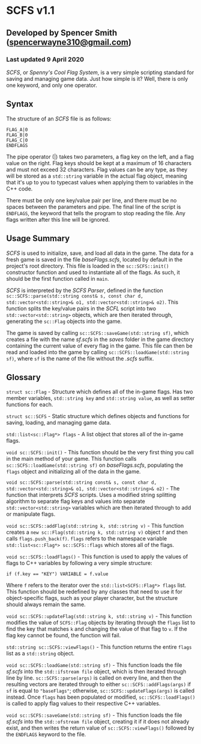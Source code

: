 # SCFS v1.1
## Developed by Spencer Smith (spencerwayne310@gmail.com)
### Last updated 9 April 2020

*SCFS*, or *Spenny's Cool Flag System*, is a very simple scripting standard for saving and managing game data. Just how simple is it? Well, there is only one keyword, and only one operator.

## Syntax
The structure of an *SCFS* file is as follows:

```
FLAG_A|0
FLAG_B|0
FLAG_C|0
ENDFLAGS 
```

The pipe operator (|) takes two parameters, a flag key on the left, and a flag value on the right. Flag keys should be kept at a maximum of 16 characters and must not exceed 32 characters. Flag values can be any type, as they will be stored as a `std::string` variable in the actual flag object, meaning that it's up to you to typecast values when applying them to variables in the C++ code. 

There must be only one key/value pair per line, and there must be no spaces between the parameters and pipe. The final line of the script is `ENDFLAGS`, the keyword that tells the program to stop reading the file. Any flags written after this line will be ignored.

## Usage Summary
*SCFS* is used to initialize, save, and load all data in the game. The data for a fresh game is saved in the file *baseFlags.scfs*, located by default in the project's root directory. This file is loaded in the `sc::SCFS::init()` constructor function and used to instantiate all of the flags. As such, it should be the first function called in `main`.

*SCFS* is interpreted by the *SCFS Parser*, defined in the function `sc::SCFS::parse(std::string const& s, const char d, std::vector<std::string>& o1, std::vector<std::string>& o2)`. This function splits the key/value pairs in the *SCFL* script into two `std::vector<std::string>` objects, which are then iterated through, generating the `sc::Flag` objects into the game.

The game is saved by calling `sc::SCFS::saveGame(std::string sf)`, which creates a file with the name *sf.scfs* in the *saves* folder in the game directory containing the current value of every flag in the game. This file can then be read and loaded into the game by calling `sc::SCFS::loadGame(std::string sf)`, where `sf` is the name of the file without the *.scfs* suffix. 

## Glossary
`struct sc::Flag` - Structure which defines all of the in-game flags. Has two member variables, `std::string key` and `std::string value`, as well as setter functions for each.

`struct sc::SCFS` - Static structure which defines objects and functions for saving, loading, and managing game data. 

`std::list<sc::Flag*> flags` - A list object that stores all of the in-game flags.

`void sc::SCFS::init()` - This function should be the very first thing you call in the main method of your game. This function calls `sc::SCFS::loadGame(std::string sf)` on *baseFlags.scfs*, populating the `flags` object and initializing all of the data in the game.

`void sc::SCFS::parse(std::string const& s, const char d, std::vector<std::string>& o1, std::vector<std::string>& o2)` - The function that interprets *SCFS* scripts. Uses a modified string splitting algorithm to separate flag keys and values into separate `std::vector<std::string>` variables which are then iterated through to add or manipulate flags. 

`void sc::SCFS::addFlag(std::string k, std::string v)` - This function creates a `new sc::Flag(std::string k, std::string v)` object `f` and then calls `flags.push_back(f)`. `flags` refers to the namespace variable `std::list<sc::Flag*> sc::SCFS::flags` which stores all of the flags.

`void sc::SCFS::loadFlags()` - This function is used to apply the values of flags to C++ variables by following a very simple structure:

`if (f.key == "KEY") VARIABLE = f.value`

Where `f` refers to the iterator over the `std::list<SCFS::Flag*> flags` list. This function should be redefined by any classes that need to use it for object-specific flags, such as your player character, but the structure should always remain the same.

`void sc::SCFS::updateFlag(std::string k, std::string v)` - This function modifies the value of `SCFS::Flag` objects by iterating through the `flags` list to find the key that matches `k` and changing the value of that flag to `v`. If the flag key cannot be found, the function will fail. 

`std::string sc::SCFS::viewFlags()` - This function returns the entire `flags` list as a `std::string` object. 

`void sc::SCFS::loadGame(std::string sf)` - This function loads the file *sf.scfs* into the `std::ifstream file` object, which is then iterated through line by line. `sc::SCFS::parse(args)` is called on every line, and then the resulting vectors are iterated through to either `sc::SCFS::addFlags(args)` if `sf` is equal to `"baseFlags"`; otherwise, `sc::SCFS::updateFlags(args)` is called instead. Once `flags` has been populated or modified, `sc::SCFS::loadFlags()` is called to apply flag values to their respective C++ variables.

`void sc::SCFS::saveGame(std::string sf)` - This function loads the file *sf.scfs* into the `std::ofstream file` object, creating it if it does not already exist, and then writes the return value of `sc::SCFS::viewFlags()` followed by the `ENDFLAGS` keyword to the file.
